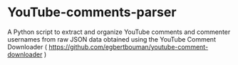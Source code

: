 # YouTube-comments-parser
A Python script to extract and organize YouTube comments and commenter usernames from raw JSON data obtained using the YouTube Comment Downloader ( https://github.com/egbertbouman/youtube-comment-downloader )
